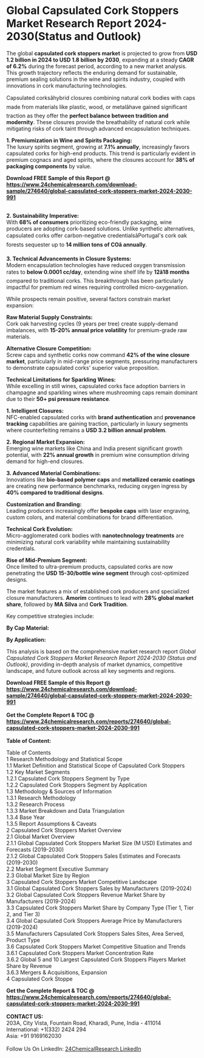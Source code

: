 <h1>Global Capsulated Cork Stoppers Market Research Report 2024-2030(Status and Outlook)</h1><p>The global <strong>capsulated cork stoppers market</strong> is projected to grow from <strong>USD 1.2 billion in 2024 to USD 1.8 billion by 2030</strong>, expanding at a steady <strong>CAGR of 6.2%</strong> during the forecast period, according to a new market analysis. This growth trajectory reflects the enduring demand for sustainable, premium sealing solutions in the wine and spirits industry, coupled with innovations in cork manufacturing technologies.</p><p>Capsulated corksâhybrid closures combining natural cork bodies with caps made from materials like plastic, wood, or metalâhave gained significant traction as they offer the <strong>perfect balance between tradition and modernity</strong>. These closures provide the breathability of natural cork while mitigating risks of cork taint through advanced encapsulation techniques.</p><p><strong>1. Premiumization in Wine and Spirits Packaging:</strong><br>
The luxury spirits segment, growing at <strong>7.1% annually</strong>, increasingly favors capsulated corks for high-end products. This trend is particularly evident in premium cognacs and aged spirits, where the closures account for <strong>38% of packaging components</strong> by value.</p><div><b>Download FREE Sample of this Report @ 
            <a href="https://www.24chemicalresearch.com/download-sample/274640/global-capsulated-cork-stoppers-market-2024-2030-991">
            https://www.24chemicalresearch.com/download-sample/274640/global-capsulated-cork-stoppers-market-2024-2030-991</a></b></div><br><p><strong>2. Sustainability Imperative:</strong><br>
With <strong>68% of consumers</strong> prioritizing eco-friendly packaging, wine producers are adopting cork-based solutions. Unlike synthetic alternatives, capsulated corks offer carbon-negative credentialsâPortugal's cork oak forests sequester up to <strong>14 million tons of COâ annually</strong>.</p><p><strong>3. Technical Advancements in Closure Systems:</strong><br>
Modern encapsulation technologies have reduced oxygen transmission rates to <strong>below 0.0001 cc/day</strong>, extending wine shelf life by <strong>12â18 months</strong> compared to traditional corks. This breakthrough has been particularly impactful for premium red wines requiring controlled micro-oxygenation.</p><p>While prospects remain positive, several factors constrain market expansion:</p><p><strong>Raw Material Supply Constraints:</strong><br>
	Cork oak harvesting cycles (9 years per tree) create supply-demand imbalances, with <strong>15-20% annual price volatility</strong> for premium-grade raw materials.</p><p><strong>Alternative Closure Competition:</strong><br>
	Screw caps and synthetic corks now command <strong>42% of the wine closure market</strong>, particularly in mid-range price segments, pressuring manufacturers to demonstrate capsulated corks' superior value proposition.</p><p><strong>Technical Limitations for Sparkling Wines:</strong><br>
	While excelling in still wines, capsulated corks face adoption barriers in champagne and sparkling wines where mushrooming caps remain dominant due to their <strong>50+ psi pressure resistance</strong>.</p><p><strong>1. Intelligent Closures:</strong><br>
NFC-enabled capsulated corks with <strong>brand authentication</strong> and <strong>provenance tracking</strong> capabilities are gaining traction, particularly in luxury segments where counterfeiting remains a <strong>USD 3.2 billion annual problem</strong>.</p><p><strong>2. Regional Market Expansion:</strong><br>
Emerging wine markets like China and India present significant growth potential, with <strong>22% annual growth</strong> in premium wine consumption driving demand for high-end closures.</p><p><strong>3. Advanced Material Combinations:</strong><br>
Innovations like <strong>bio-based polymer caps</strong> and <strong>metallized ceramic coatings</strong> are creating new performance benchmarks, reducing oxygen ingress by <strong>40% compared to traditional designs</strong>.</p><p><strong>Customization and Branding:</strong><br>
	Leading producers increasingly offer <strong>bespoke caps</strong> with laser engraving, custom colors, and material combinations for brand differentiation.</p><p><strong>Technical Cork Evolution:</strong><br>
	Micro-agglomerated cork bodies with <strong>nanotechnology treatments</strong> are minimizing natural cork variability while maintaining sustainability credentials.</p><p><strong>Rise of Mid-Premium Segment:</strong><br>
	Once limited to ultra-premium products, capsulated corks are now penetrating the <strong>USD 15-30/bottle wine segment</strong> through cost-optimized designs.</p><p>The market features a mix of established cork producers and specialized closure manufacturers. <strong>Amorim</strong> continues to lead with <strong>28% global market share</strong>, followed by <strong>MA Silva</strong> and <strong>Cork Tradition</strong>.</p><p>Key competitive strategies include:</p><p><strong>By Cap Material:</strong></p><p><strong>By Application:</strong></p><p>This analysis is based on the comprehensive market research report <em>Global Capsulated Cork Stoppers Market Research Report 2024-2030 (Status and Outlook)</em>, providing in-depth analysis of market dynamics, competitive landscape, and future outlook across all key segments and regions.</p><div><b>Download FREE Sample of this Report @ 
            <a href="https://www.24chemicalresearch.com/download-sample/274640/global-capsulated-cork-stoppers-market-2024-2030-991">
            https://www.24chemicalresearch.com/download-sample/274640/global-capsulated-cork-stoppers-market-2024-2030-991</a></b></div><br><div><b>Get the Complete Report & TOC @ 
            <a href="https://www.24chemicalresearch.com/reports/274640/global-capsulated-cork-stoppers-market-2024-2030-991">
            https://www.24chemicalresearch.com/reports/274640/global-capsulated-cork-stoppers-market-2024-2030-991</a></b></div><br>
            <b>Table of Content:</b><p>Table of Contents<br />
1 Research Methodology and Statistical Scope<br />
1.1 Market Definition and Statistical Scope of Capsulated Cork Stoppers<br />
1.2 Key Market Segments<br />
1.2.1 Capsulated Cork Stoppers Segment by Type<br />
1.2.2 Capsulated Cork Stoppers Segment by Application<br />
1.3 Methodology & Sources of Information<br />
1.3.1 Research Methodology<br />
1.3.2 Research Process<br />
1.3.3 Market Breakdown and Data Triangulation<br />
1.3.4 Base Year<br />
1.3.5 Report Assumptions & Caveats<br />
2 Capsulated Cork Stoppers Market Overview<br />
2.1 Global Market Overview<br />
2.1.1 Global Capsulated Cork Stoppers Market Size (M USD) Estimates and Forecasts (2019-2030)<br />
2.1.2 Global Capsulated Cork Stoppers Sales Estimates and Forecasts (2019-2030)<br />
2.2 Market Segment Executive Summary<br />
2.3 Global Market Size by Region<br />
3 Capsulated Cork Stoppers Market Competitive Landscape<br />
3.1 Global Capsulated Cork Stoppers Sales by Manufacturers (2019-2024)<br />
3.2 Global Capsulated Cork Stoppers Revenue Market Share by Manufacturers (2019-2024)<br />
3.3 Capsulated Cork Stoppers Market Share by Company Type (Tier 1, Tier 2, and Tier 3)<br />
3.4 Global Capsulated Cork Stoppers Average Price by Manufacturers (2019-2024)<br />
3.5 Manufacturers Capsulated Cork Stoppers Sales Sites, Area Served, Product Type<br />
3.6 Capsulated Cork Stoppers Market Competitive Situation and Trends<br />
3.6.1 Capsulated Cork Stoppers Market Concentration Rate<br />
3.6.2 Global 5 and 10 Largest Capsulated Cork Stoppers Players Market Share by Revenue<br />
3.6.3 Mergers & Acquisitions, Expansion<br />
4 Capsulated Cork Stoppe</p><div><b>Get the Complete Report & TOC @ 
            <a href="https://www.24chemicalresearch.com/reports/274640/global-capsulated-cork-stoppers-market-2024-2030-991">
            https://www.24chemicalresearch.com/reports/274640/global-capsulated-cork-stoppers-market-2024-2030-991</a></b></div><br><b>CONTACT US:</b><br>
            203A, City Vista, Fountain Road, Kharadi, Pune, India - 411014<br>
            International: +1(332) 2424 294<br>
            Asia: +91 9169162030 <br><br>
            Follow Us On LinkedIn: <a href="https://www.linkedin.com/company/24chemicalresearch/">24ChemicalResearch LinkedIn</a>